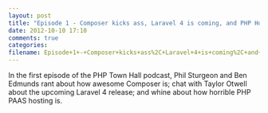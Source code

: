 ```yaml
---
layout: post
title: "Episode 1 - Composer kicks ass, Laravel 4 is coming, and PHP Hosting sucks - guest Taylor Otwell"
date: 2012-10-10 17:10
comments: true
categories: 
filename: Episode+1+-+Composer+kicks+ass%2C+Laravel+4+is+coming%2C+and+PHP+Hosting+sucks+-+guest+Taylor+Otwell
---
```


In the first episode of the PHP Town Hall podcast, Phil Sturgeon and Ben Edmunds rant about how awesome Composer is; chat with Taylor Otwell about the upcoming Laravel 4 release; and whine about how horrible PHP PAAS hosting is.